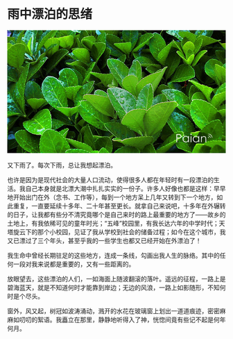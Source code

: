 # 雨中漂泊的思绪

![雨](images/luzhu.jpg)

又下雨了。每次下雨，总让我想起漂泊。

也许是因为是现代社会的大量人口流动，使得很多人都在年轻时有一段漂泊的生活。我自己本身就是北漂大潮中扎扎实实的一份子。许多人好像也都是这样：早早地开始出门在外（念书、工作等），每到一个地方呆上几年又转到下一个地方，如此重复，一直要延续十多年、二十年甚至更长。就拿自己来说吧，十多年在外辗转的日子，让我都有些分不清究竟哪个是自己来时的路上最重要的地方了——故乡的土地上，有我依稀可见的童年时光；“五峰”校园里，有我长达六年的中学时代；天塔旋云下的那个小校园，见证了我从学校到社会的储备过程；如今在这个城市，我又已漂过了三个年头，甚至乎我的一些学生也都又已经开始在外漂泊了！

我生命中曾经长期驻足的这些地方，连成一条线，勾画出我人生的脉络。其中的任何一段对我来说都是重要的，又有一些距离的。

放眼望去，这些漂泊的人们，一如海面上随波翻滚的落叶。遥远的征程，一路上是碧海蓝天，就是不知道何时才能靠到岸边；无边的风浪，一路上如影随形，不知何时是个尽头。

窗外，风又起，树冠如波涛涌动，溅开的水花在玻璃窗上划出一道道痕迹，密密麻麻如叨叨的絮语。我矗立在那里，静静地听得入了神，恍惚间竟有些记不起是何年何月。